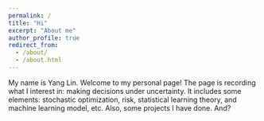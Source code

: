 ```yaml
---
permalink: /
title: "Hi"
excerpt: "About me"
author_profile: true
redirect_from: 
  - /about/
  - /about.html
---
```


My name is Yang Lin. Welcome to my personal page! The page is recording what I interest in: making decisions under uncertainty. It includes some elements: stochastic optimization, risk, statistical learning theory, and machine learning model, etc. Also, some projects I have done. And? 